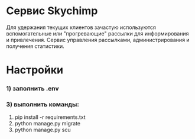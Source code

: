 # Сервис Skychimp

Для удержания текущих клиентов зачастую используются вспомогательные или "прогревающие" рассылки для информирования и привлечения.
Cервис управления рассылками, администрирования и получения статистики.

# Настройки
### 1) заполнить .env
### 3) выполнить команды:
  1. pip install -r requirements.txt
  2. python manage.py migrate
  3. python manage.py scu
  
